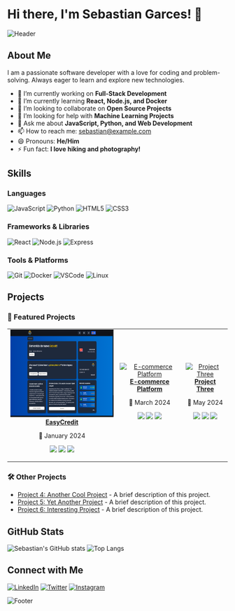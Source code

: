 # Hi there, I'm Sebastian Garces! 👋

![Header](https://your-image-url.com/header-image.jpg)

## About Me

I am a passionate software developer with a love for coding and problem-solving. Always eager to learn and explore new technologies.

- 🔭 I’m currently working on **Full-Stack Development**
- 🌱 I’m currently learning **React, Node.js, and Docker**
- 👯 I’m looking to collaborate on **Open Source Projects**
- 🤔 I’m looking for help with **Machine Learning Projects**
- 💬 Ask me about **JavaScript, Python, and Web Development**
- 📫 How to reach me: [sebastian@example.com](mailto:sebastian@example.com)
- 😄 Pronouns: **He/Him**
- ⚡ Fun fact: **I love hiking and photography!**

## Skills

### Languages
![JavaScript](https://img.shields.io/badge/JavaScript-323330?style=for-the-badge&logo=javascript&logoColor=F7DF1E)
![Python](https://img.shields.io/badge/Python-3776AB?style=for-the-badge&logo=python&logoColor=white)
![HTML5](https://img.shields.io/badge/HTML5-E34F26?style=for-the-badge&logo=html5&logoColor=white)
![CSS3](https://img.shields.io/badge/CSS3-1572B6?style=for-the-badge&logo=css3&logoColor=white)

### Frameworks & Libraries
![React](https://img.shields.io/badge/React-20232A?style=for-the-badge&logo=react&logoColor=61DAFB)
![Node.js](https://img.shields.io/badge/Node.js-339933?style=for-the-badge&logo=nodedotjs&logoColor=white)
![Express](https://img.shields.io/badge/Express-000000?style=for-the-badge&logo=express&logoColor=white)

### Tools & Platforms
![Git](https://img.shields.io/badge/Git-F05032?style=for-the-badge&logo=git&logoColor=white)
![Docker](https://img.shields.io/badge/Docker-2496ED?style=for-the-badge&logo=docker&logoColor=white)
![VSCode](https://img.shields.io/badge/VSCode-007ACC?style=for-the-badge&logo=visual-studio-code&logoColor=white)
![Linux](https://img.shields.io/badge/Linux-FCC624?style=for-the-badge&logo=linux&logoColor=black)

## Projects

### 📂 Featured Projects

<div align="center">
  <table>
    <tr>
      <td align="center">
        <a href="https://github.com/GarcesSebastian/portfolio-website">
          <img src="https://github.com/GarcesSebastian/EasyCredit/blob/main/public/Captura%20de%20pantalla%20(204).png" alt="Portfolio Website" width="300" height="200">
          <br>
          <strong>EasyCredit</strong>
        </a>
        <p>📅 January 2024</p>
        <p>
          <img src="https://img.shields.io/badge/HTML5-E34F26?style=for-the-badge&logo=html5&logoColor=white">
          <img src="https://img.shields.io/badge/CSS3-1572B6?style=for-the-badge&logo=css3&logoColor=white">
          <img src="https://img.shields.io/badge/JavaScript-323330?style=for-the-badge&logo=javascript&logoColor=F7DF1E">
        </p>
      </td>
      <td align="center">
        <a href="https://github.com/GarcesSebastian/ecommerce-platform">
          <img src="https://your-image-url.com/ecommerce-platform.png" alt="E-commerce Platform" width="200" height="200">
          <br>
          <strong>E-commerce Platform</strong>
        </a>
        <p>📅 March 2024</p>
        <p>
          <img src="https://img.shields.io/badge/React-20232A?style=for-the-badge&logo=react&logoColor=61DAFB">
          <img src="https://img.shields.io/badge/Node.js-339933?style=for-the-badge&logo=nodedotjs&logoColor=white">
          <img src="https://img.shields.io/badge/Express-000000?style=for-the-badge&logo=express&logoColor=white">
        </p>
      </td>
      <td align="center">
        <a href="https://github.com/GarcesSebastian/project-three">
          <img src="https://your-image-url.com/project-three.png" alt="Project Three" width="200" height="200">
          <br>
          <strong>Project Three</strong>
        </a>
        <p>📅 May 2024</p>
        <p>
          <img src="https://img.shields.io/badge/React-20232A?style=for-the-badge&logo=react&logoColor=61DAFB">
          <img src="https://img.shields.io/badge/Python-3776AB?style=for-the-badge&logo=python&logoColor=white">
          <img src="https://img.shields.io/badge/Docker-2496ED?style=for-the-badge&logo=docker&logoColor=white">
        </p>
      </td>
    </tr>
  </table>
</div>

### 🛠️ Other Projects

- [Project 4: Another Cool Project](https://github.com/GarcesSebastian/project-four) - A brief description of this project.
- [Project 5: Yet Another Project](https://github.com/GarcesSebastian/project-five) - A brief description of this project.
- [Project 6: Interesting Project](https://github.com/GarcesSebastian/project-six) - A brief description of this project.

## GitHub Stats

![Sebastian's GitHub stats](https://github-readme-stats.vercel.app/api?username=GarcesSebastian&show_icons=true&theme=radical)
![Top Langs](https://github-readme-stats.vercel.app/api/top-langs/?username=GarcesSebastian&layout=compact&theme=radical)

## Connect with Me

[![LinkedIn](https://img.shields.io/badge/LinkedIn-0077B5?style=for-the-badge&logo=linkedin&logoColor=white)](https://www.linkedin.com/in/yourprofile)
[![Twitter](https://img.shields.io/badge/Twitter-1DA1F2?style=for-the-badge&logo=twitter&logoColor=white)](https://twitter.com/yourprofile)
[![Instagram](https://img.shields.io/badge/Instagram-E4405F?style=for-the-badge&logo=instagram&logoColor=white)](https://instagram.com/yourprofile)

![Footer](https://your-image-url.com/footer-image.jpg)
